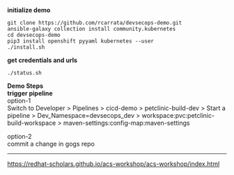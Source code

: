 **initialize demo**
```
git clone https://github.com/rcarrata/devsecops-demo.git
ansible-galaxy collection install community.kubernetes
cd devsecops-demo
pip3 install openshift pyyaml kubernetes --user
./install.sh 
```
**get credentials and urls**
```
./status.sh
```

**Demo Steps**\
**trigger pipeline**\
option-1 \
Switch to Developer > Pipelines > cicd-demo > petclinic-build-dev > Start a pipeline > Dev_Namespace=devsecops_dev > workspace:pvc:petclinic-build-workspace > maven-settings:config-map:maven-settings

option-2\
commit a change in gogs repo

****

https://redhat-scholars.github.io/acs-workshop/acs-workshop/index.html

